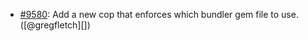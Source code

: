 * [#9580](https://github.com/rubocop/rubocop/issues/9580): Add a new cop that enforces which bundler gem file to use. ([@gregfletch][])
